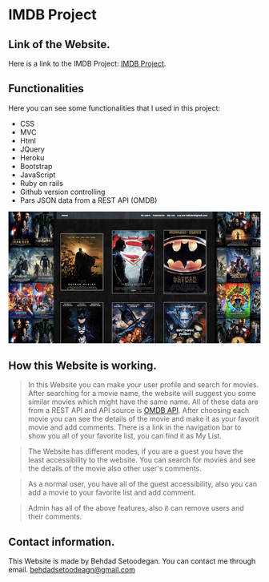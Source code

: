 # IMDB Project

## Link of the Website.
Here is a link to the IMDB Project: [IMDB Project](https://behdadimdb.herokuapp.com/).


## Functionalities
Here you can see some functionalities that I used in this project:

- CSS
- MVC
- Html
- JQuery
- Heroku
- Bootstrap
- JavaScript
- Ruby on rails
- Github version controlling
- Pars JSON data from a REST API (OMDB)


![IMDB Project](app/assets/images/ScreenShot.png)

## How this Website is working.
>In this Website you can make your user profile and search for movies. After searching for a movie name, the website will suggest you some similar movies which might have the same name. All of these data are from a REST API and API source is [OMDB API](http://www.omdbapi.com/). After choosing each movie you can see the details of the movie and make it as your favorit movie and add comments. There is a link in the navigation bar to show you all of your favorite list, you can find it as My List.

> The Website has different modes, if you are a guest you have the least accessibility to the website. You can search for movies and see the details of the movie also other user's comments.

> As a normal user, you have all of the guest accessibility, also you can add a movie to your favorite list and add comment. 

> Admin has all of the above features, also it can remove users and their comments.


## Contact information.
This Website is made by Behdad Setoodegan. You can contact me through email.
behdadsetoodeagn@gmail.com

